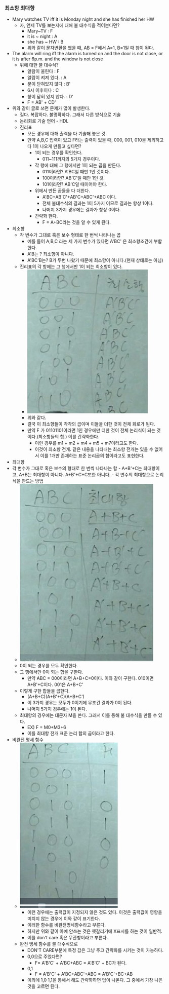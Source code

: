 ### 최소항 최대항
- Mary watches TV iff it is Monday night and she has finished her HW
  - 자, 언제 TV를 보는지에 대해 불 대수식을 적어본다면?
    - Mary~TV : F
    - it is ~ night : A
    - she has ~ HW : B
    - 위와 같이 문자변환을 했을 때, AB = F에서 A=1, B=1일 때 참이 된다.
- The alarm will ring iff the alarm is turned on and the door is not close, or it is after 6p.m. and the window is not close
  - 위에 대한 불 대수식?
    - 알람이 울린다 : F
    - 알람이 켜져 있다. : A
    - 문이 닫혀있지 않다 : B'
    - 6시 이후이다 : C
    - 창이 닫혀 있지 않다. : D'
    - F = AB' + CD'
- 위와 같이 글로 쓰면 문제가 많이 발생한다.
  - 길다. 복잡하다. 불명확하다. 그래서 다른 방식으로 기술
  - 논리회로 기술 언어 - HDL
  - 진리표
    - 모든 경우에 대해 출력을 다 기술해 놓은 것.
    - 만약 A,B,C 입력이 있고 F라는 출력이 있을 때, 000, 001, 010을 제외하고 다 1이 나오게 만들고 싶다면?
      - 1이 되는 경우를 확인한다.
        - 011~111까지의 5가지 경우이다.
      - 각 행에 대해 그 행에서만 1이 되는 곱을 만든다.
        - 011이라면? A'BC일 때만 1인 것이다.
        - 100이라면? AB'C'일 때만 1인 것.
        - 101이라면? AB'C일 때이어야 한다.
      - 위에서 만든 곱들을 다 더한다.
        - A'BC+AB'C'+AB'C+ABC'+ABC 이다.
        - 전체 불대수식의 결과는 1이 5가지 이므로 결과는 항상 1이다.
        - 나머지 3가지 경우에는 결과가 항상 0이다. 
      - 간략화 한다.
        - F = A+BC라는 것을 알 수 있게 된다.
- 최소항
  - 각 변수가 그대로 혹은 보수 형태로 한 번씩 나타나는 곱
    - 예를 들어 A,B,C 라는 세 가지 변수가 있다면 A'BC' 은 최소항조건에 부합한다.
    - A'B는 ? 최소항이 아니다.
    - A'BC'B는? B가 두번 나왔기 때문에 최소항이 아니다.(현재 상태로는 아님)
  - 진리표의 각 항에는 그 행에서만 1이 되는 최소항이 있다.
    - ![Alt text](/images/logic_circuit/3-0.png)
    - 위와 같다.
    - 결국 이 최소항들이 각각의 곱이며 이들을 더한 것이 전체 회로가 된다.
    - 만약 F 가 01101101이라면 1인 경우에만 더한 것이 전체 논리식이 되는 것이다.(최소항들의 합.) 이를 간략화한다.
      - 이런 경우를 m1 + m2 + m4 + m5 + m7이라고도 한다.
      - 이것이 최소항 전개. 같은 내용을 나타내는 최소항 전개는 있을 수 없어서 이를 1개만 존재하는 표준 논리곱의 합이라고도 표현한다.
-  최대항
  -  각 변수가 그대로 혹은 보수의 형태로 한 번씩 나타나는 합
    - A+B'+C는 최대항이고, A+B는 최대항이 아니다. A+B'+C+C또한 아니다.
    - 각 변수의 최대항으로 논리식을 만드는 방법
      - ![Alt text](/images/logic_circuit/3-1.png)
      - 0이 되는 경우를 모두 확인한다.
      - 그 행에서만 0이 되는 합을 구한다. 
        - 만약 ABC = 000이라면 A+B+C=0이다. 이와 같이 구한다. 010이면 A+B'+C이다. 001은 A+B+C'
      - 이렇게 구한 합들을 곱한다.
        - (A+B+C)(A+B'+C)(A+B+C')
        - 이 3가지 경우는 모두가 0이기에 무조건 결과가 0이 된다.
        - 나머지 5가지 경우에는 1이 된다.
      - 최대항의 경우에는 대문자 M을 쓴다. 그래서 이를 통해 불 대수식을 만들 수 있다.
        - EX) F = M0+M3+6
        - 이를 최대항 전개 표준 논리 합의 곱이라고 한다.
- 비완전 명세 함수
  - ![Alt text](/images/logic_circuit/3-2.png)
    - 이런 경우에는 출력값이 지정되지 않은 것도 있다. 이것은 출력값이 영향을 미치지 않는 경우에 이와 같이 표기한다.
    - 이러한 함수를 비완전명세함수라고 부른다.
    - 하지만 위와 같이 아예 안쓰는 것은 헷갈리기에 X표시를 하는 것이 일반적.
    - 이를 don't care 혹은 무관항이라고 부른다.
  - 완전 명세 함수를 불 대수식으로
    - DON'T CARE부분에 특정 값은 그냥 주고 간략화를 시키는 것이 가능하다.
    - 0,0으로 주었다면?
      - F= A'B'C' + A'BC+ABC = A'B'C' + BC가 된다.
    - 0,1
      - F = A'B'C' + A'BC+ABC'+ABC = A'B'C'+BC+AB
    - 이외에 1,0 1,1을 통해서 해도 간략화하면 답이 나온다. 그 중에서 가장 나은 것을 고르면 된다.
